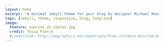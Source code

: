 ```yaml
---
layout: home
excerpt: "A minimal Jekyll theme for your blog by designer Michael Rose."
tags: [Jekyll, theme, responsive, blog, template]
image:
  feature: sunrise_at_cowles.jpg
  credit: Tessa Pierce
  #creditlink: http://wegraphics.net/downloads/free-ultimate-blurred-background-pack/
---
```

